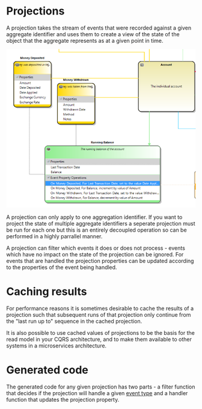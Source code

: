# Projections

A projection takes the stream of events that were recorded against a given aggregate identifier and uses them to create a view of the 
state of the object that the aggregate represents as at a given point in time.

![Running balance projection example](images/running_balance_projection.PNG)

A projection can only apply to one aggregation identifier.  If you want to project the state of multiple aggregate identifiers a 
seperate projection must be run for each one but this is an entirely decoupled operation so can be performed in a highly parrallel 
manner.

A projection can filter which events it does or does not process - events which have no impact on the state of the projection can be 
ignored.  For events that are handled the projection properties can be updated according to the properties of the event being handled.

# Caching results

For performance reasons it is sometimes desirable to cache the results of a projection such that subsequent runs of that projection only
continue from the "last run up to" sequence in the cached projection.  

It is also possible to use cached values of projections to be the basis for the read model in your CQRS architecture, and to make them 
available to other systems in a microservices architecture.

# Generated code

The generated code for any given projection has two parts - a filter function that decides if the projection will handle a 
given [event type](event.md) and a handler function that updates the projection property.
